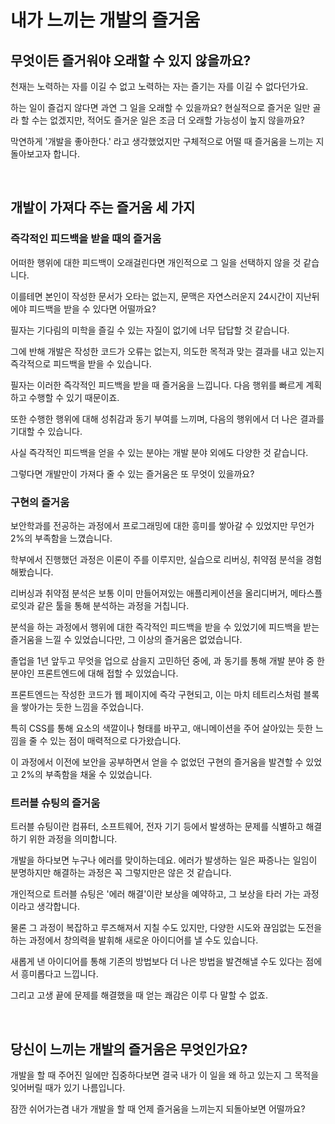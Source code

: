 # 내가 느끼는 개발의 즐거움

## 무엇이든 즐거워야 오래할 수 있지 않을까요?

천재는 노력하는 자를 이길 수 없고 노력하는 자는 즐기는 자를 이길 수 없다던가요.

하는 일이 즐겁지 않다면 과연 그 일을 오래할 수 있을까요? 현실적으로 즐거운 일만 골라 할 수는 없겠지만, 적어도 즐거운 일은 조금 더 오래할 가능성이 높지 않을까요?

막연하게 '개발을 좋아한다.' 라고 생각했었지만 구체적으로 어떨 때 즐거움을 느끼는 지 돌아보고자 합니다.

<br>

## 개발이 가져다 주는 즐거움 세 가지

### 즉각적인 피드백을 받을 때의 즐거움

어떠한 행위에 대한 피드백이 오래걸린다면 개인적으로 그 일을 선택하지 않을 것 같습니다.

이를테면 본인이 작성한 문서가 오타는 없는지, 문맥은 자연스러운지 24시간이 지난뒤에야 피드백을 받을 수 있다면 어떨까요?

필자는 기다림의 미학을 즐길 수 있는 자질이 없기에 너무 답답할 것 같습니다.

그에 반해 개발은 작성한 코드가 오류는 없는지, 의도한 목적과 맞는 결과를 내고 있는지 즉각적으로 피드백을 받을 수 있습니다.

필자는 이러한 즉각적인 피드백을 받을 때 즐거움을 느낍니다. 다음 행위를 빠르게 계획하고 수행할 수 있기 때문이죠.

또한 수행한 행위에 대해 성취감과 동기 부여를 느끼며, 다음의 행위에서 더 나은 결과를 기대할 수 있습니다.

사실 즉각적인 피드백을 얻을 수 있는 분야는 개발 분야 외에도 다양한 것 같습니다.

그렇다면 개발만이 가져다 줄 수 있는 즐거움은 또 무엇이 있을까요?

### 구현의 즐거움

보안학과를 전공하는 과정에서 프로그래밍에 대한 흥미를 쌓아갈 수 있었지만 무언가 2%의 부족함을 느꼈습니다.

학부에서 진행했던 과정은 이론이 주를 이루지만, 실습으로 리버싱, 취약점 분석을 경험해봤습니다.

리버싱과 취약점 분석은 보통 이미 만들어져있는 애플리케이션을 올리디버거, 메타스플로잇과 같은 툴을 통해 분석하는 과정을 거칩니다.

분석을 하는 과정에서 행위에 대한 즉각적인 피드백을 받을 수 있었기에 피드백을 받는 즐거움을 느낄 수 있었습니다만, 그 이상의 즐거움은 없었습니다.

졸업을 1년 앞두고 무엇을 업으로 삼을지 고민하던 중에, 과 동기를 통해 개발 분야 중 한 분야인 프론트엔드에 대해 접할 수 있었습니다.

프론트엔드는 작성한 코드가 웹 페이지에 즉각 구현되고, 이는 마치 테트리스처럼 블록을 쌓아가는 듯한 느낌을 주었습니다.

특히 CSS를 통해 요소의 색깔이나 형태를 바꾸고, 애니메이션을 주어 살아있는 듯한 느낌을 줄 수 있는 점이 매력적으로 다가왔습니다.

이 과정에서 이전에 보안을 공부하면서 얻을 수 없었던 구현의 즐거움을 발견할 수 있었고 2%의 부족함을 채울 수 있었습니다.

### 트러블 슈팅의 즐거움

트러블 슈팅이란 컴퓨터, 소프트웨어, 전자 기기 등에서 발생하는 문제를 식별하고 해결하기 위한 과정을 의미합니다.

개발을 하다보면 누구나 에러를 맞이하는데요. 에러가 발생하는 일은 짜증나는 일임이 분명하지만 해결하는 과정은 꼭 그렇지만은 않은 것 같습니다.

개인적으로 트러블 슈팅은 '에러 해결'이란 보상을 예약하고, 그 보상을 타러 가는 과정이라고 생각합니다.

물론 그 과정이 복잡하고 루즈해져서 지칠 수도 있지만, 다양한 시도와 끊임없는 도전을 하는 과정에서 창의력을 발휘해 새로운 아이디어를 낼 수도 있습니다.

새롭게 낸 아이디어를 통해 기존의 방법보다 더 나은 방법을 발견해낼 수도 있다는 점에서 흥미롭다고 느낍니다.

그리고 고생 끝에 문제를 해결했을 때 얻는 쾌감은 이루 다 말할 수 없죠.

<br>

## 당신이 느끼는 개발의 즐거움은 무엇인가요?

개발을 할 때 주어진 일에만 집중하다보면 결국 내가 이 일을 왜 하고 있는지 그 목적을 잊어버릴 때가 있기 나름입니다.

잠깐 쉬어가는겸 내가 개발을 할 때 언제 즐거움을 느끼는지 되돌아보면 어떨까요?
